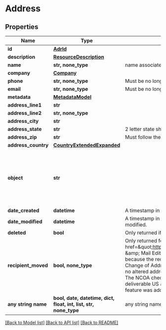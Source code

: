 # Address


## Properties
Name | Type | Description | Notes
------------ | ------------- | ------------- | -------------
**id** | [**AdrId**](AdrId.md) |  | [optional] 
**description** | [**ResourceDescription**](ResourceDescription.md) |  | [optional] 
**name** | **str, none_type** | name associated with address | [optional] 
**company** | [**Company**](Company.md) |  | [optional] 
**phone** | **str, none_type** | Must be no longer than 40 characters. | [optional] 
**email** | **str, none_type** | Must be no longer than 100 characters. | [optional] 
**metadata** | [**MetadataModel**](MetadataModel.md) |  | [optional] 
**address_line1** | **str** |  | [optional] 
**address_line2** | **str, none_type** |  | [optional] 
**address_city** | **str** |  | [optional] 
**address_state** | **str** | 2 letter state short-name code | [optional] 
**address_zip** | **str** | Must follow the ZIP format of &#x60;12345&#x60; or ZIP+4 format of &#x60;12345-1234&#x60;.  | [optional] 
**address_country** | [**CountryExtendedExpanded**](CountryExtendedExpanded.md) |  | [optional] 
**object** | **str** |  | [optional]  if omitted the server will use the default value of "address"
**date_created** | **datetime** | A timestamp in ISO 8601 format of the date the resource was created. | [optional] 
**date_modified** | **datetime** | A timestamp in ISO 8601 format of the date the resource was last modified. | [optional] 
**deleted** | **bool** | Only returned if the resource has been successfully deleted. | [optional] 
**recipient_moved** | **bool, none_type** | Only returned for accounts on certain &lt;a href&#x3D;\&quot;https://dashboard.lob.com/#/settings/editions\&quot;&gt;Print &amp;amp; Mail Editions&lt;/a&gt;. Value is &#x60;true&#x60; if the address was altered because the recipient filed for a &lt;a href&#x3D;\&quot;#ncoa\&quot;&gt;National Change of Address (NCOA)&lt;/a&gt;, &#x60;false&#x60; if the NCOA check was run but no altered address was found, and &#x60;null&#x60; if the NCOA check was not run. The NCOA check does not happen for non-US addresses, for non-deliverable US addresses, or for addresses created before the NCOA feature was added to your account.  | [optional] 
**any string name** | **bool, date, datetime, dict, float, int, list, str, none_type** | any string name can be used but the value must be the correct type | [optional]

[[Back to Model list]](../README.md#documentation-for-models) [[Back to API list]](../README.md#documentation-for-api-endpoints) [[Back to README]](../README.md)


